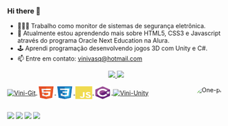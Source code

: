 ### Hi there 👋

- 👨🏻‍💻 Trabalho como monitor de sistemas de segurança eletrônica.
- 🌱 Atualmente estou aprendendo mais sobre HTML5, CSS3 e Javascript através do programa Oracle Next Education na Alura.
- 🕹️ Aprendi programação desenvolvendo jogos 3D com Unity e C#.
- 📫 Entre em contato: vinivasq@hotmail.com

<div align="center">
  <a href="https://www.linkedin.com/in/vinivasq/">
  <img height="180em" src="https://github-readme-stats.vercel.app/api?username=vinivasq&show_icons=true&theme=dark&include_all_commits=true&count_private=true"/>
  <img height="180em" src="https://github-readme-stats.vercel.app/api/top-langs/?username=vinivasq&layout=compact&langs_count=7&theme=dark"/>
</div>

<div style="display: inline_block"><br>
  <img align="center" alt="Vini-Git" height="30" width="40" src="https://cdn.jsdelivr.net/gh/devicons/devicon/icons/git/git-original.svg">
  <img align="center" alt="Vini-HTML" height="30" width="40" src="https://raw.githubusercontent.com/devicons/devicon/master/icons/html5/html5-original.svg">
  <img align="center" alt="Vini-CSS" height="30" width="40" src="https://raw.githubusercontent.com/devicons/devicon/master/icons/css3/css3-original.svg">
  <img align="center" alt="Vini-Js" height="30" width="40" src="https://raw.githubusercontent.com/devicons/devicon/master/icons/javascript/javascript-plain.svg">
  <img align="center" alt="Vini-Csharp" height="30" width="40" src="https://raw.githubusercontent.com/devicons/devicon/master/icons/csharp/csharp-original.svg">
 <img align="center" alt="Vini-Unity" height="30" width="40" src="https://cdn.jsdelivr.net/gh/devicons/devicon/icons/unity/unity-original.svg">
  <img align="right" alt="One-pic" height="150" style="border-radius:50px;" src="https://caelum-online-public.s3.amazonaws.com/oracle-one-fase2/one-br-kit-boas-vindas/ONE+desktop+3.png">
</div>
  
  ##
  
  <div>
    <a href="https://www.linkedin.com/in/vinivasq" target="_blank"><img src="https://img.shields.io/badge/-LinkedIn-%230077B5?style=for-the-badge&logo=linkedin&logoColor=white" target="_blank"></a> 
    <a href = "mailto:vinivasq@hotmail.com"><img src="https://img.shields.io/badge/-Gmail-%23333?style=for-the-badge&logo=gmail&logoColor=white" target="_blank"></a>
    <a href="https://twitter.com/vinivasq" target="_blank"><img src="https://img.shields.io/badge/Twitter-1DA1F2?style=for-the-badge&logo=twitter&logoColor=white"></a>
    <a href="https://instagram.com/vinivasq" target="_blank"><img src="https://img.shields.io/badge/-Instagram-%23E4405F?style=for-the-badge&logo=instagram&logoColor=white" target="_blank"></a>
  </div>
